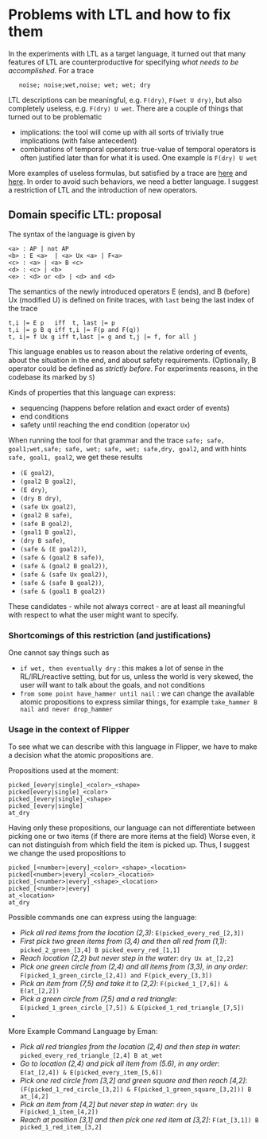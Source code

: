 # Problems with LTL and how to fix them

In the experiments with LTL as a target language, it turned out that many features of LTL are counterproductive
for specifying *what needs to be accomplished*. 
For a trace 
```
   noise; noise;wet,noise; wet; wet; dry
```

LTL descriptions can be meaningful, e.g. `F(dry)`, `F(wet U dry)`, but also completely useless, e.g. 
`F(dry) U wet`. There are a couple of things that turned out to be problematic
 - implications: the tool will come up with all sorts of trivially true implications (with false antecedent)
 - combinations of temporal operators: true-value of temporal operators is often justified later than 
 for what it is used. One example is `F(dry) U wet`
 
More examples of useless formulas, but satisfied by a trace are [here](positiveExamplesAnalysis) and [here](positiveExamplesAnalysis2).
In order to avoid such behaviors, we need a better language. I suggest a restriction of LTL and the introduction
of new operators.


## Domain specific LTL: proposal

The syntax of the language is given by

```
<a> : AP | not AP 
<b> : E <a>  | <a> Ux <a> | F<a>
<c> : <a> | <a> B <c>
<d> : <c> | <b>
<e> : <d> or <d> | <d> and <d> 
```

The semantics of the newly introduced operators E (ends), and B (before) Ux (modified U) is defined
on finite traces, with `last` being the last index of the trace

```
t,i |= E p   iff  t, last |= p
t,i |= p B q iff t,i |= F(p and F(q))
t, i|= f Ux g iff t,last |= g and t,j |= f, for all j
```


This language enables us to reason about the relative ordering of events, about the situation in the end, and about 
safety requirements.
(Optionally, B operator could be defined as *strictly before*. For experiments reasons, in the codebase its marked by `S`)

Kinds of properties that this language can express:

 - sequencing (happens before relation and exact order of events)
 - end conditions
 - safety until reaching the end condition (operator `Ux`)   

When running the tool for that grammar and the trace `safe; safe, goal1;wet,safe; safe, wet; safe, wet; safe,dry, goal2`,
and with hints `safe, goal1, goal2`, we get these results
- `(E goal2)`, 
- `(goal2 B goal2)`, 
- `(E dry)`, 
- `(dry B dry)`, 
- `(safe Ux goal2)`, 
- `(goal2 B safe)`,
 - `(safe B goal2)`, 
 - `(goal1 B goal2)`, 
 - `(dry B safe)`, 
 - `(safe & (E goal2))`, 
 - `(safe & (goal2 B safe))`, 
 - `(safe & (goal2 B goal2))`, 
 - `(safe & (safe Ux goal2))`, 
 - `(safe & (safe B goal2))`, 
 - `(safe & (goal1 B goal2))`
 
 These candidates - while not always correct - are at least all meaningful with respect to what the user
 might want to specify.
 
### Shortcomings of this restriction (and justifications)
 One cannot say things such as
 - `if wet, then eventually dry` : this makes a lot of sense in the RL/IRL/reactive setting, but for us, 
unless the world is very skewed, the user will want to talk about the goals, and not conditions
- `from some point have_hammer until nail` : we can change the available atomic propositions to express
 similar things, for example `take_hammer B nail and never drop_hammer`
 
### Usage in the context of Flipper
 To see what we can describe with this language in Flipper, we have to make a decision what the atomic propositions are.
 
 Propositions used at the moment:
```
picked_[every|single]_<color>_<shape>
picked[every|single]_<color>
picked_[every|single]_<shape>
picked_[every|single]
at_dry
```

Having only these propositions, our language can not differentiate between picking one or two items (if there are more items at the field)
Worse even, it can not distinguish from which field the item is picked up.
Thus, I suggest we change the used propositions to 
```
picked_[<number>|every]_<color>_<shape>_<location>
picked[<number>|every]_<color>_<location>
picked_[<number>|every]_<shape>_<location>
picked_[<number>|every]
at_<location>
at_dry
```

Possible commands one can express using the language:
- *Pick all red items from the location (2,3)*:  `E(picked_every_red_[2,3])`
- *First pick two green items from (3,4) and then all red from (1,1)*: `picked_2_green_[3,4] B picked_every_red_[1,1]`
- *Reach location (2,2) but never step in the water*: `dry Ux at_[2,2]` 
- *Pick one green circle from (2,4) and all items from (3,3), in any order*: `F(picked_1_green_circle_[2,4]) and F(pick_every_[3,3])`
- *Pick an item from (7,5) and take it to (2,2)*: `F(picked_1_[7,6]) & E(at_[2,2])`
- *Pick a green circle from (7,5) and a red triangle*: `E(picked_1_green_circle_[7,5]) & E(picked_1_red_triangle_[7,5])`
- 

More Example Command Language by Eman:
- *Pick all red triangles from the location (2,4) and then step in water*:  `picked_every_red_triangle_[2,4] B at_wet`
- *Go to location (2,4) and pick all item from (5.6), in any order*:  `E(at_[2,4]) & E(picked_every_item_[5,6])`
- *Pick one red circle from [3,2] and green square and then reach [4,2]*: `(F(picked_1_red_circle_[3,2]) & F(picked_1_green_square_[3,2])) B at_[4,2]`
- *Pick an item from [4,2] but never step in water*: `dry Ux F(picked_1_item_[4,2])`
- *Reach at position [3,1] and then pick one red item at [3,2]*: `F(at_[3,1]) B picked_1_red_item_[3,2]`
